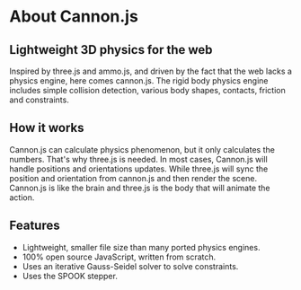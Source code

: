 # About Cannon.js

## Lightweight 3D physics for the web
Inspired by three.js and ammo.js, and driven by the fact that the web lacks a physics engine, here comes cannon.js. The rigid body physics engine includes simple collision detection, various body shapes, contacts, friction and constraints.

## How it works
Cannon.js can calculate physics phenomenon, but it only calculates the numbers. That's why three.js is needed. In most cases, Cannon.js will handle positions and orientations updates. While three.js will sync the position and orientation from cannon.js and then render the scene. Cannon.js is like the brain and three.js is the body that will animate the action.

## Features
- Lightweight, smaller file size than many ported physics engines.
- 100% open source JavaScript, written from scratch.
- Uses an iterative Gauss-Seidel solver to solve constraints.
- Uses the SPOOK stepper.